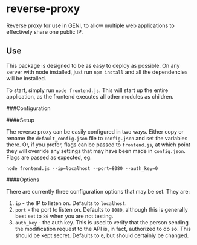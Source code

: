 reverse-proxy
=============

Reverse proxy for use in [GENI](http://www.geni.net/), to allow multiple web applications to effectively share one public IP.

Use
---

This package is designed to be as easy to deploy as possible.  On any server with node installed, just run `npm install` and all the dependencies will be installed.

To start, simply run `node frontend.js`.  This will start up the entire application, as the frontend executes all other modules as children.

###Configuration

####Setup

The reverse proxy can be easily configured in two ways.  Either copy or rename the `default_config.json` file to `config.json` and set the variables there.  Or, if you prefer, flags can be passed to `frontend.js`, at which point they will override any settings that may have been made in `config.json`.  Flags are passed as expected, eg:

```
node frontend.js --ip=localhost --port=8080 --auth_key=0
```

####Options

There are currently three configuration options that may be set.  They are:

1.  `ip` - the IP to listen on.  Defaults to `localhost`.
2.  `port` - the port to listen on.  Defaults to `8080`, although this is generally best set to `80` when you are not testing.
3.  `auth_key` - the auth key.  This is used to verify that the person sending the modification request to the API is, in fact, authorized to do so.  This should be kept secret.  Defaults to `0`, but should certainly be changed.
